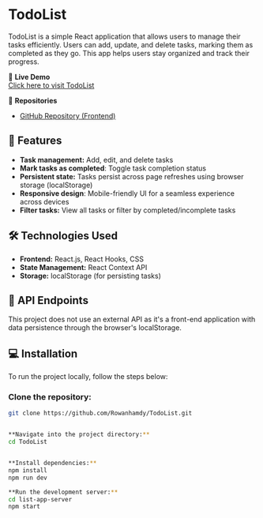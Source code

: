 # TodoList

TodoList is a simple React application that allows users to manage their tasks efficiently. Users can add, update, and delete tasks, marking them as completed as they go. This app helps users stay organized and track their progress.

🚀 **Live Demo**  
[Click here to visit TodoList](https://rowanhamdy.github.io/TodoList/)

📂 **Repositories**  
- [GitHub Repository (Frontend)](https://github.com/Rowanhamdy/TodoList)

## 📑 Features

- **Task management:** Add, edit, and delete tasks
- **Mark tasks as completed**: Toggle task completion status
- **Persistent state:** Tasks persist across page refreshes using browser storage (localStorage)
- **Responsive design**: Mobile-friendly UI for a seamless experience across devices
- **Filter tasks:** View all tasks or filter by completed/incomplete tasks

## 🛠️ Technologies Used

- **Frontend:** React.js, React Hooks, CSS
- **State Management:** React Context API
- **Storage:** localStorage (for persisting tasks)

## 📌 API Endpoints

This project does not use an external API as it's a front-end application with data persistence through the browser's localStorage.

## 💻 Installation

To run the project locally, follow the steps below:


### Clone the repository:
```bash
git clone https://github.com/Rowanhamdy/TodoList.git


**Navigate into the project directory:**
cd TodoList


**Install dependencies:**
npm install
npm run dev

**Run the development server:**
cd list-app-server
npm start



